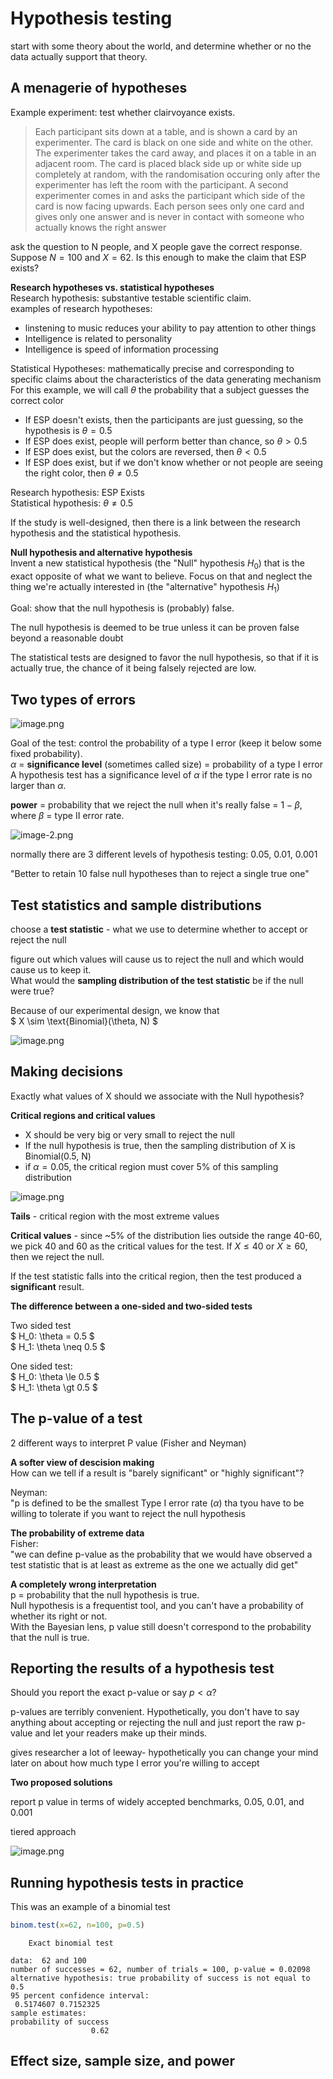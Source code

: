 # Hypothesis testing

start with some theory about the world, and determine whether or no the data actually support that theory. 

## A menagerie of hypotheses

Example experiment: test whether clairvoyance exists. 


>Each participant sits down at a table, and is shown a card by an experimenter. The card is black on one side and white on the other. The experimenter takes the card away, and places it on a table in an adjacent room. The card is placed black side up or white side up completely at random, with the randomisation occuring only after the experimenter has left the room with the participant. A second experimenter comes in and asks the participant which side of the card is now facing upwards. Each person sees only one card and gives only one answer and is never in contact with someone who actually knows the right answer

ask the question to N people, and X people gave the correct response. Suppose $N=100$ and $X=62$. Is this enough to make the claim that ESP exists?<br> 

**Research hypotheses vs. statistical hypotheses**<br> 
Research hypothesis: substantive testable scientific claim.<br> 
examples of research hypotheses:<br> 
- linstening to music reduces your ability to pay attention to other things
- Intelligence is related to personality
- Intelligence is speed of information processing

Statistical Hypotheses: mathematically precise and corresponding to specific claims about the characteristics of the data generating mechanism<br> 
For this example, we will call $\theta$ the probability that a subject guesses the correct color<br> 
- If ESP doesn't exists, then the participants are just guessing, so the hypothesis is $\theta = 0.5$
- If ESP does exist, people will perform better than chance, so $\theta > 0.5$
- If ESP does exist, but the colors are reversed, then $\theta < 0.5$
- If ESP does exist, but if we don't know whether or not people are seeing the right color, then $\theta \neq 0.5$

Research hypothesis: ESP Exists<br> 
Statistical hypothesis: $\theta \neq 0.5$

If the study is well-designed, then there is a link between the research hypothesis and the statistical hypothesis.<br> 

**Null hypothesis and alternative hypothesis**<br> 
Invent a new statistical hypothesis (the "Null" hypothesis $H_0$) that is the exact opposite of what we want to believe. Focus on that and neglect the thing we're actually interested in (the "alternative" hypothesis $H_1$)<br> 

Goal: show that the null hypothesis is (probably) false.<br> 

The null hypothesis is deemed to be true unless it can be proven false beyond a reasonable doubt<br> 

The statistical tests are designed to favor the null hypothesis, so that if it is actually true, the chance of it being falsely rejected are low. <br> 

## Two types of errors

![image.png](attachment:image.png)

Goal of the test: control the probability of a type I error (keep it below some fixed probability).<br> 
$\alpha$ = **significance level** (sometimes called size) = probability of a type I error<br> 
A hypothesis test has a significance level of $\alpha$ if the type I error rate is no larger than $\alpha$. 

**power** = probability that we reject the null when it's really false = $1-\beta$, where $\beta$ = type II error rate. 

![image-2.png](attachment:image-2.png)

normally there are 3 different levels of hypothesis testing: 0.05, 0.01, 0.001<br> 

"Better to retain 10 false null hypotheses than to reject a single true one"<br> 

## Test statistics and sample distributions

choose a **test statistic** - what we use to determine whether to accept or reject the null<br> 

figure out which values will cause us to reject the null and which would cause us to keep it. <br> 
What would the **sampling distribution of the test statistic** be if the null were true?<br> 

Because of our experimental design, we know that<br> 
$
X \sim \text{Binomial}(\theta, N)
$

![image.png](attachment:image.png)

## Making decisions

Exactly what values of X should we associate with the Null hypothesis? 

**Critical regions and critical values**<br> 
- X should be very big or very small to reject the null
- If the null hypothesis is true, then the sampling distribution of X is Binomial(0.5, N)
- if $\alpha = 0.05$, the critical region must cover 5% of this sampling distribution

![image.png](attachment:image.png)

**Tails** - critical region with the most extreme values<br> 

**Critical values** - since ~5% of the distribution lies outside the range 40-60, we pick 40 and 60 as the critical values for the test. If $X \le 40$ or $X \ge 60$, then we reject the null. 

If the test statistic falls into the critical region, then the test produced a **significant** result.<br> 

**The difference between a one-sided and two-sided tests**

Two sided test<br> 
$
H_0: \theta = 0.5
$
<br>
$
H_1: \theta \neq 0.5
$

One sided test:<br>
$
H_0: \theta \le 0.5
$
<br>
$
H_1: \theta \gt 0.5
$


## The p-value of a test

2 different ways to interpret P value (Fisher and Neyman)

**A softer view of descision making**<br> 
How can we tell if a result is "barely significant" or "highly significant"?<br> 

Neyman:<br> 
"p is defined to be the smallest Type I error rate ($\alpha$) tha tyou have to be willing to tolerate if you want to reject the null hypothesis<br> 

**The probability of extreme data**<br> 
Fisher:<br>
"we can define p-value as the probability that we would have observed a test statistic that is at least as extreme as the one we actually did get"

**A completely wrong interpretation**<br> 
p = probability that the null hypothesis is true.<br> 
Null hypothesis is a frequentist tool, and you can't have a probability of whether its right or not.<br> 
With the Bayesian lens, p value still doesn't correspond to the probability that the null is true.<br> 

## Reporting the results of a hypothesis test

Should you report the exact p-value or say $p < \alpha$?<br> 

p-values are terribly convenient. Hypothetically, you don't have to say anything about accepting or rejecting the null and just report the raw p-value and let your readers make up their minds.<br> 

gives researcher a lot of leeway- hypothetically you can change your mind later on about how much type I error you're willing to accept<br> 

**Two proposed solutions**<br> 

report p value in terms of widely accepted benchmarks, 0.05, 0.01, and 0.001

tiered approach

![image.png](attachment:image.png)

## Running hypothesis tests in practice

This was an example of a binomial test


```R
binom.test(x=62, n=100, p=0.5)
```


    
    	Exact binomial test
    
    data:  62 and 100
    number of successes = 62, number of trials = 100, p-value = 0.02098
    alternative hypothesis: true probability of success is not equal to 0.5
    95 percent confidence interval:
     0.5174607 0.7152325
    sample estimates:
    probability of success 
                      0.62 



## Effect size, sample size, and power


```R

```
